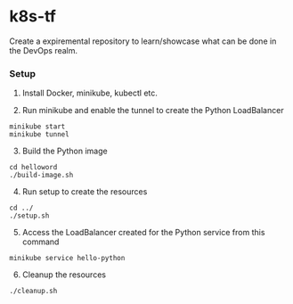 # k8s-tf
Create a expiremental repository to learn/showcase what can be done in the DevOps realm.

### Setup

1. Install Docker, minikube, kubectl etc.

2. Run minikube and enable the tunnel to create the Python LoadBalancer
```
minikube start
minikube tunnel
```

3. Build the Python image
```
cd helloword
./build-image.sh
```

4. Run setup to create the resources
```
cd ../
./setup.sh
```

5. Access the LoadBalancer created for the Python service from this command
```
minikube service hello-python
```

6. Cleanup the resources
```
./cleanup.sh
```
